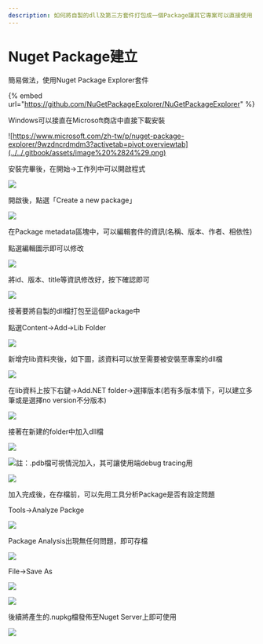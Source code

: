 ```yaml
---
description: 如何將自製的dll及第三方套件打包成一個Package讓其它專案可以直接使用
---
```


# Nuget Package建立

簡易做法，使用Nuget Package Explorer套件

{% embed url="https://github.com/NuGetPackageExplorer/NuGetPackageExplorer" %}

Windows可以接直在Microsoft商店中直接下載安裝

![https://www.microsoft.com/zh-tw/p/nuget-package-explorer/9wzdncrdmdm3?activetab=pivot:overviewtab](../../.gitbook/assets/image%20%2824%29.png)

安裝完畢後，在開始→工作列中可以開啟程式

![](../../.gitbook/assets/image%20%2847%29.png)

開啟後，點選「Create a new package」

![](../../.gitbook/assets/image%20%28382%29.png)

在Package metadata區塊中，可以編輯套件的資訊\(名稱、版本、作者、相依性\)

點選編輯圖示即可以修改

![](../../.gitbook/assets/image%20%28115%29.png)

將id、版本、title等資訊修改好，按下確認即可

![](../../.gitbook/assets/image%20%28155%29.png)

接著要將自製的dll檔打包至這個Package中

點選Content→Add→Lib Folder

![](../../.gitbook/assets/image%20%2820%29.png)

新增完lib資料夾後，如下圖，該資料可以放至需要被安裝至專案的dll檔

![](../../.gitbook/assets/image%20%2880%29.png)

在lib資料上按下右鍵→Add.NET folder→選擇版本\(若有多版本情下，可以建立多筆或是選擇no version不分版本\)

![](../../.gitbook/assets/image%20%28156%29.png)

接著在新建的folder中加入dll檔

![](../../.gitbook/assets/image%20%2863%29.png)

![&#x8A3B;&#xFF1A;.pdb&#x6A94;&#x53EF;&#x8996;&#x60C5;&#x6CC1;&#x52A0;&#x5165;&#xFF0C;&#x5176;&#x53EF;&#x8B93;&#x4F7F;&#x7528;&#x7AEF;debug tracing&#x7528;](../../.gitbook/assets/image%20%28204%29.png)

![](../../.gitbook/assets/image%20%28292%29.png)

加入完成後，在存檔前，可以先用工具分析Package是否有設定問題

Tools→Analyze Packge

![](../../.gitbook/assets/image%20%28163%29.png)

Package Analysis出現無任何問題，即可存檔

![](../../.gitbook/assets/image%20%28302%29.png)

File→Save As

![](../../.gitbook/assets/image%20%2814%29.png)

![](../../.gitbook/assets/image%20%28192%29.png)

後續將產生的.nupkg檔發佈至Nuget Server上即可使用

![](../../.gitbook/assets/image%20%28123%29.png)

